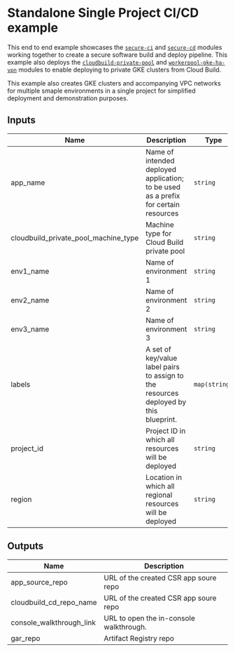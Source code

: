 # Standalone Single Project CI/CD example

This end to end example showcases the [`secure-ci`](https://github.com/GoogleCloudPlatform/terraform-google-secure-cicd/tree/main/modules/secure-ci) and [`secure-cd`](https://github.com/GoogleCloudPlatform/terraform-google-secure-cicd/tree/main/maodules/secure-cd) modules working together to create a secure software build and deploy pipeline. This example also deploys the [`cloudbuild-private-pool`](https://github.com/GoogleCloudPlatform/terraform-google-secure-cicd/tree/main/modules/cloudbuild-private-pool) and [`workerpool-gke-ha-vpn`](https://github.com/GoogleCloudPlatform/terraform-google-secure-cicd/tree/main/modules/workerpool-gke-ha-vpn) modules to enable deploying to private GKE clusters from Cloud Build.

This example also creates GKE clusters and accompanying VPC networks for multiple smaple environments in a single project for simplified deployment and demonstration purposes.

<!-- BEGINNING OF PRE-COMMIT-TERRAFORM DOCS HOOK -->
## Inputs

| Name | Description | Type | Default | Required |
|------|-------------|------|---------|:--------:|
| app\_name | Name of intended deployed application; to be used as a prefix for certain resources | `string` | `"my-app"` | no |
| cloudbuild\_private\_pool\_machine\_type | Machine type for Cloud Build private pool | `string` | `"e2-medium"` | no |
| env1\_name | Name of environment 1 | `string` | `"dev"` | no |
| env2\_name | Name of environment 2 | `string` | `"qa"` | no |
| env3\_name | Name of environment 3 | `string` | `"prod"` | no |
| labels | A set of key/value label pairs to assign to the resources deployed by this blueprint. | `map(string)` | `{}` | no |
| project\_id | Project ID in which all resources will be deployed | `string` | n/a | yes |
| region | Location in which all regional resources will be deployed | `string` | `"us-central1"` | no |

## Outputs

| Name | Description |
|------|-------------|
| app\_source\_repo | URL of the created CSR app soure repo |
| cloudbuild\_cd\_repo\_name | URL of the created CSR app soure repo |
| console\_walkthrough\_link | URL to open the in-console walkthrough. |
| gar\_repo | Artifact Registry repo |

<!-- END OF PRE-COMMIT-TERRAFORM DOCS HOOK -->

